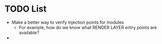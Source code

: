 # TODO List
- Make a better way to verify injection points for modules
    - For example, how do we know what RENDER LAYER entry points are available?
- 